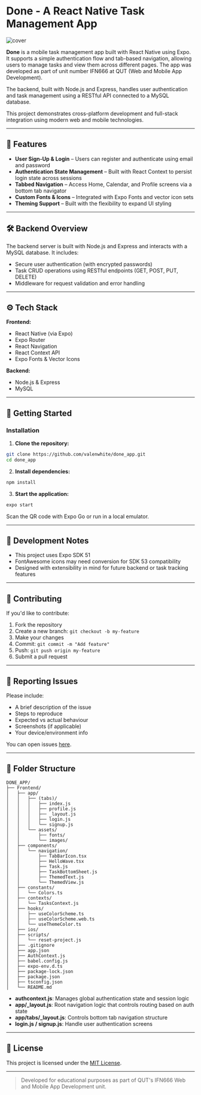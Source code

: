 
# Done - A React Native Task Management App

![cover](https://github.com/user-attachments/assets/0e920fd8-7055-42c2-b796-8127b35355e5)

**Done** is a mobile task management app built with React Native using Expo. It supports a simple authentication flow and tab-based navigation, allowing users to manage tasks and view them across different pages. The app was developed as part of unit number IFN666 at QUT (Web and Mobile App Development).

The backend, built with Node.js and Express, handles user authentication and task management using a RESTful API connected to a MySQL database.

This project demonstrates cross-platform development and full-stack integration using modern web and mobile technologies.
 
---

## 🧱 Features

- **User Sign-Up & Login** – Users can register and authenticate using email and password
- **Authentication State Management** – Built with React Context to persist login state across sessions
- **Tabbed Navigation** – Access Home, Calendar, and Profile screens via a bottom tab navigator
- **Custom Fonts & Icons** – Integrated with Expo Fonts and vector icon sets
- **Theming Support** – Built with the flexibility to expand UI styling

---

## 🛠 Backend Overview

The backend server is built with Node.js and Express and interacts with a MySQL database. It includes:
- Secure user authentication (with encrypted passwords)
- Task CRUD operations using RESTful endpoints (GET, POST, PUT, DELETE)
- Middleware for request validation and error handling

---

## ⚙️ Tech Stack

**Frontend:**
- React Native (via Expo)
- Expo Router
- React Navigation
- React Context API
- Expo Fonts & Vector Icons

**Backend:**
- Node.js & Express
- MySQL

---

## 🚀 Getting Started

### Installation

1. **Clone the repository:**
```bash
git clone https://github.com/valenwhite/done_app.git
cd done_app
```

2. **Install dependencies:**
```bash
npm install
```

3. **Start the application:**
```bash
expo start
```

Scan the QR code with Expo Go or run in a local emulator.

---

## 🧪 Development Notes

- This project uses Expo SDK 51
- FontAwesome icons may need conversion for SDK 53 compatibility
- Designed with extensibility in mind for future backend or task tracking features
---

## 🤝 Contributing

If you'd like to contribute:

1. Fork the repository
2. Create a new branch: `git checkout -b my-feature`
3. Make your changes
4. Commit: `git commit -m "Add feature"`
5. Push: `git push origin my-feature`
6. Submit a pull request

---

## 🐞 Reporting Issues

Please include:
- A brief description of the issue
- Steps to reproduce
- Expected vs actual behaviour
- Screenshots (if applicable)
- Your device/environment info

You can open issues [here](https://github.com/valenwhite/done_app/issues).

---


## 📂 Folder Structure

```
DONE_APP/
├── Frontend/
│   ├── app/
│   │   ├── (tabs)/
│   │   │   ├── index.js
│   │   │   ├── profile.js
│   │   │   ├── _layout.js
│   │   │   ├── login.js
│   │   │   └── signup.js
│   │   └── assets/
│   │       ├── fonts/
│   │       └── images/
│   ├── components/
│   │   └── navigation/
│   │       ├── TabBarIcon.tsx
│   │       ├── HelloWave.tsx
│   │       ├── Task.js
│   │       ├── TaskBottomSheet.js
│   │       ├── ThemedText.js
│   │       └── ThemedView.js
│   ├── constants/
│   │   └── Colors.ts
│   ├── contexts/
│   │   └── TasksContext.js
│   ├── hooks/
│   │   ├── useColorScheme.ts
│   │   ├── useColorScheme.web.ts
│   │   └── useThemeColor.ts
│   ├── ios/
│   ├── scripts/
│   │   └── reset-project.js
│   ├── .gitignore
│   ├── app.json
│   ├── AuthContext.js
│   ├── babel.config.js
│   ├── expo-env.d.ts
│   ├── package-lock.json
│   ├── package.json
│   ├── tsconfig.json
│   └── README.md
```

- **authcontext.js**: Manages global authentication state and session logic
- **app/\_layout.js**: Root navigation logic that controls routing based on auth state
- **app/tabs/\_layout.js**: Controls bottom tab navigation structure
- **login.js / signup.js**: Handle user authentication screens

---

## 🪪 License

This project is licensed under the [MIT License](LICENSE.txt).

---

> Developed for educational purposes as part of QUT's IFN666 Web and Mobile App Development unit.
